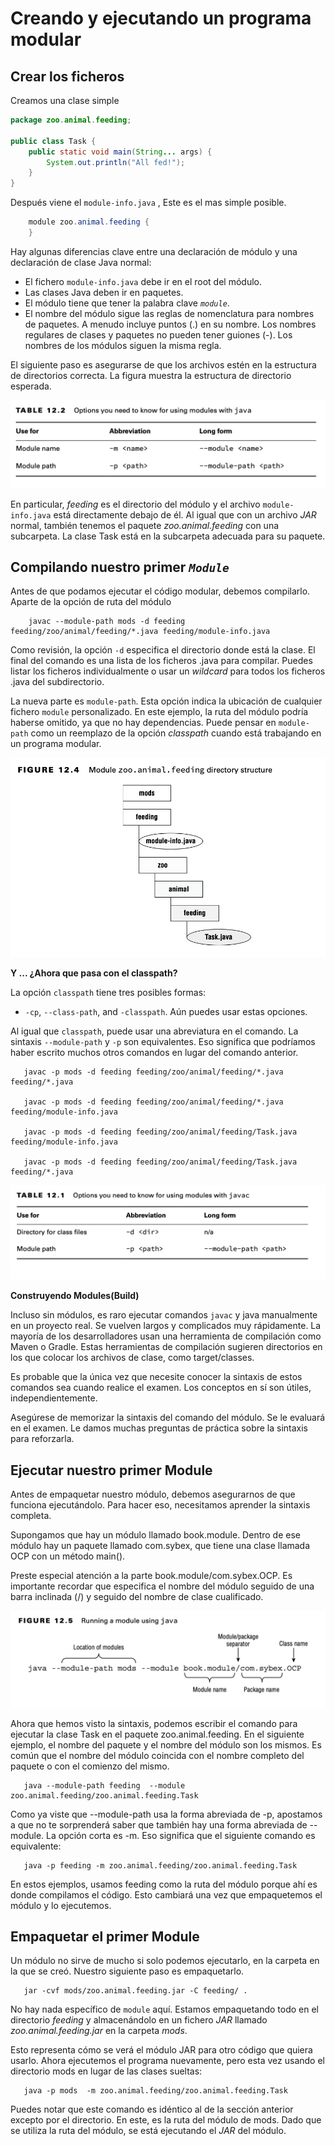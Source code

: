 # Creando y ejecutando un programa modular

## Crear los ficheros

Creamos una clase simple


```java
package zoo.animal.feeding;

public class Task {
    public static void main(String... args) {
        System.out.println("All fed!"); 
    }
}
```
Después viene el `module-info.java` , Este es el mas simple posible.

```java
    module zoo.animal.feeding {
    }
```

Hay algunas diferencias clave entre una declaración de módulo y una declaración de clase Java normal:

- El fichero `module-info.java`  debe ir en el root del módulo. 
- Las clases Java deben ir en paquetes.
- El módulo tiene que tener la palabra clave  *`module`*.
- El nombre del módulo sigue las reglas de nomenclatura para nombres de paquetes. A menudo incluye puntos (.) en su nombre. Los nombres regulares de clases y paquetes no pueden tener guiones (-). Los nombres de los módulos siguen la misma regla.


El siguiente paso es asegurarse de que los archivos estén en la estructura de directorios correcta. La figura muestra la estructura de directorio esperada.

![](creatingandrunningamodularprogram/Figure2.png)

En particular, *feeding* es el directorio del módulo y el archivo `module-info.java` está directamente debajo de él. Al igual que con un archivo *JAR* normal, también tenemos el paquete *zoo.animal.feeding* con una subcarpeta. La clase Task está en la subcarpeta adecuada para su paquete.


## Compilando nuestro primer *`Module`*

Antes de que podamos ejecutar el código modular, debemos compilarlo. Aparte de la opción de ruta del módulo


```console
    javac --module-path mods -d feeding feeding/zoo/animal/feeding/*.java feeding/module-info.java 
```

 

Como revisión, la opción `-d` especifica el directorio donde está la clase. El final del comando es una lista de los ficheros .java para compilar. Puedes listar los ficheros individualmente o usar un *wildcard* para todos los ficheros .java del subdirectorio.

La nueva parte es `module-path`. Esta opción indica la ubicación de cualquier fichero `module` personalizado. En este ejemplo, la ruta del módulo podría haberse omitido, ya que no hay dependencias. Puede pensar en `module-path` como un reemplazo de la opción *classpath* cuando está trabajando en un programa modular.

![](creatingandrunningamodularprogram/Figure1.png)

**Y ... ¿Ahora que pasa con el classpath?**


La opción `classpath` tiene tres posibles formas: 
- `-cp`, `--class-path`, and `-classpath`. Aún puedes usar estas opciones.

Al igual que `classpath`, puede usar una abreviatura en el comando. La sintaxis `--module-path` y `-p` son equivalentes. Eso significa que podríamos haber escrito muchos otros comandos en lugar del comando anterior.

 ```console
    javac -p mods -d feeding feeding/zoo/animal/feeding/*.java feeding/*.java

    javac -p mods -d feeding feeding/zoo/animal/feeding/*.java feeding/module-info.java 

    javac -p mods -d feeding feeding/zoo/animal/feeding/Task.java feeding/module-info.java 

    javac -p mods -d feeding feeding/zoo/animal/feeding/Task.java feeding/*.java
 ```
![](creatingandrunningamodularprogram/Figure3.png)

**Construyendo Modules(Build)**

Incluso sin módulos, es raro ejecutar comandos `javac` y java manualmente en un proyecto real. Se vuelven largos y complicados muy rápidamente. La mayoría de los desarrolladores usan una herramienta de compilación como Maven o Gradle. Estas herramientas de compilación sugieren directorios en los que colocar los archivos de clase, como target/classes.

Es probable que la única vez que necesite conocer la sintaxis de estos comandos sea cuando realice el examen. Los conceptos en sí son útiles, independientemente.

Asegúrese de memorizar la sintaxis del comando del módulo. Se le evaluará en el examen. Le damos muchas preguntas de práctica sobre la sintaxis para reforzarla.

## Ejecutar nuestro primer Module

Antes de empaquetar nuestro módulo, debemos asegurarnos de que funciona ejecutándolo. Para hacer eso, necesitamos aprender la sintaxis completa. 

Supongamos que hay un módulo llamado book.module. Dentro de ese módulo hay un paquete llamado com.sybex, que tiene una clase llamada OCP con un método main().

Preste especial atención a la parte book.module/com.sybex.OCP. Es importante recordar que especifica el nombre del módulo seguido de una barra inclinada (/) y seguido del nombre de clase cualificado.

![](creatingandrunningamodularprogram/Figure4.png)

Ahora que hemos visto la sintaxis, podemos escribir el comando para ejecutar la clase Task en el paquete zoo.animal.feeding. En el siguiente ejemplo, el nombre del paquete y el nombre del módulo son los mismos. Es común que el nombre del módulo coincida con el nombre completo del paquete o con el comienzo del mismo.
 ```console
    java --module-path feeding  --module zoo.animal.feeding/zoo.animal.feeding.Task
```
Como ya viste que --module-path usa la forma abreviada de -p, apostamos a que no te sorprenderá saber que también hay una forma abreviada de --module. La opción corta es -m. Eso significa que el siguiente comando es equivalente:
 ```console
    java -p feeding -m zoo.animal.feeding/zoo.animal.feeding.Task
```
En estos ejemplos, usamos feeding como la ruta del módulo porque ahí es donde compilamos el código. Esto cambiará una vez que empaquetemos el módulo y lo ejecutemos.

## Empaquetar el primer Module

Un módulo no sirve de mucho si solo podemos ejecutarlo, en la carpeta en la que se creó. Nuestro siguiente paso es empaquetarlo. 


 ```console
    jar -cvf mods/zoo.animal.feeding.jar -C feeding/ .
```
No hay nada específico de `module` aquí. Estamos empaquetando todo en el directorio *feeding* y almacenándolo en un fichero *JAR* llamado *zoo.animal.feeding.jar* en la carpeta *mods*. 

Esto representa cómo se verá el módulo JAR para otro código que quiera usarlo. Ahora ejecutemos el programa nuevamente, pero esta vez usando el directorio mods en lugar de las clases sueltas:

```console
   java -p mods  -m zoo.animal.feeding/zoo.animal.feeding.Task
```

Puedes notar que este comando es idéntico al de la sección anterior excepto por el directorio.  En este, es la ruta del módulo de mods. Dado que se utiliza la ruta del módulo, se está ejecutando el *JAR* del módulo.
